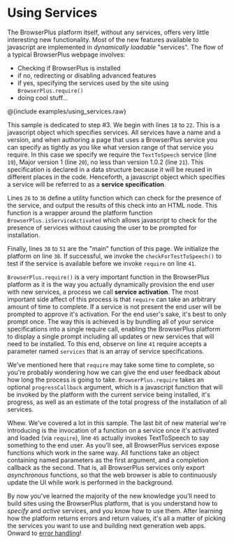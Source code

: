 # Using Services

The BrowserPlus platform itself, without any services, offers
very little interesting new functionality.  Most of the new features
available to javascript are implemented in *dynamically loadable*
"services".  The flow of a typical BrowserPlus webpage involves:


* Checking if BrowserPlus is installed
* if no, redirecting or disabling advanced features
* if yes, specifying the services used by the site using `BrowserPlus.require()`
* doing cool stuff...

@{include examples/using_services.raw}

This sample is dedicated to step #3.  We begin with lines `18`
to `22`.  This is a javascript object which specifies services.
All services have a name and a version, and when authoring a page that
uses a BrowserPlus service you can specify as tightly as you like what
version range of that service you require.  In this case we specify
we require the `TextToSpeech` service (line `19`),
Major version 1 (line `20`), no less than version 1.0.2
(line `21`).  This specification is declared in a data structure
because it will be reused in different places in the code.  Henceforth,
a javascript object which specifies a service will be referred to as a
**service specification**.

Lines `26` to `36` define a utility function which can 
check for the presence of the service, and output the results of this
check into an HTML node.  This function is a wrapper around the platform
function `BrowserPlus.isServiceActivated` which allows javascript to
check for the presence of services without causing the user to be
prompted for installation.

Finally, lines `38` to `51` are the "main" function of this
page.  We initialize the platform on line `38`.  If successful, we
invoke the `checkForTestToSpeech()` to test if the service is
available before we invoke `require` on line `41`.  

`BrowserPlus.require()` is a very important function in the BrowserPlus
platform as it is the way you actually dynamically provision the end
user with new services, a process we call **service activation**.  The
most important side affect of this process is that `require` can 
take an arbitrary amount of time to complete.  If a service is not
present the end user will be prompted to approve it's activation.  For the
end user's sake, it's best to only prompt once.  The way this is achieved
is by bundling all of your service specifications into a single require
call, enabling the BrowserPlus platform to display a single prompt
including all updates or new services that will need to be installed.
To this end, observe on line `41` require accepts a parameter
named `services` that is an array of service specifications.

We've mentioned here that `require` may take some time to complete,
so you're probably wondering how we can give the end user feedback about
how long the process is going to take.  `BrowserPlus.require` takes
an optional `progressCallback` argument, which is a javascript
function that will be invoked by the platform with the current service
being installed, it's progress, as well as an estimate of the total
progress of the installation of all services.


Whew.  We've covered a lot in this sample.  The last bit of new material
we're introducing is the invocation of a function on a service once it's
activated and loaded (via `require`), line `45` actually
invokes TextToSpeech to say something to the end user.  As you'll see,
all BrowserPlus services expose functions which work in the same way.
All functions take an object containing named parameters as the first
argument, and a completion callback as the second.  That is, all
BrowserPlus services only export *asynchronous* functions, so that 
the web browser is able to continuously update the UI while work is
performed in the background.

By now you've learned the majority of the new knowledge you'll
need to build sites using the BrowserPlus platform, that is you understand
how to *specify* and *active* services, and you know how to
use them.  After learning how the platform returns
errors and return values, it's all a matter
of picking the services you want to use and building next generation
web apps.  Onward to [error handling](04_error_handling.html)!